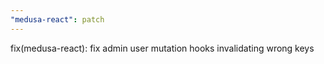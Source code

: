 ```yaml
---
"medusa-react": patch
---
```


fix(medusa-react): fix admin user mutation hooks invalidating wrong keys
